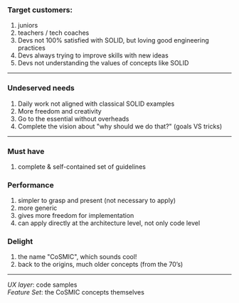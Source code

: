### Target customers:
1. juniors
1. teachers / tech coaches
1. Devs not 100% satisfied with SOLID, but loving good engineering practices
1. Devs always trying to improve skills with new ideas
1. Devs not understanding the values of concepts like SOLID

---

### Undeserved needs
1. Daily work not aligned with classical SOLID examples 
1. More freedom and creativity
1. Go to the essential without overheads
1. Complete the vision about "why should we do that?" (goals VS tricks)

---

### Must have
1. complete & self-contained set of guidelines

### Performance 
1. simpler to grasp and present (not necessary to apply)
1. more generic
1. gives more freedom for implementation
1. can apply directly at the architecture level, not only code level

### Delight 
1. the name "CoSMIC", which sounds cool!
1. back to the origins, much older concepts (from the 70’s)

---

*UX layer*: code samples  
*Feature Set*: the CoSMIC concepts themselves
